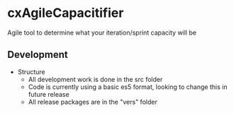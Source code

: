 # cxAgileCapacitifier
Agile tool to determine what your iteration/sprint capacity will be

## Development

* Structure
  * All development work is done in the src folder
  * Code is currently using a basic es5 format, looking to change this in future release
  * All release packages are in the "vers" folder
